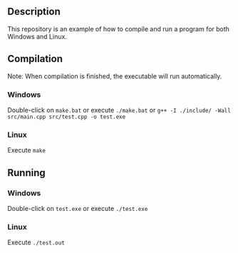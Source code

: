 ## Description
This repository is an example of how to compile and run a program for both Windows and Linux.

## Compilation
Note: When compilation is finished, the executable will run automatically.

### Windows
Double-click on `make.bat` or execute
`./make.bat`
or
`g++ -I ./include/ -Wall src/main.cpp src/test.cpp -o test.exe`

### Linux
Execute
`make`

## Running
### Windows
Double-click on `test.exe` or execute
`./test.exe`

### Linux
Execute
`./test.out`